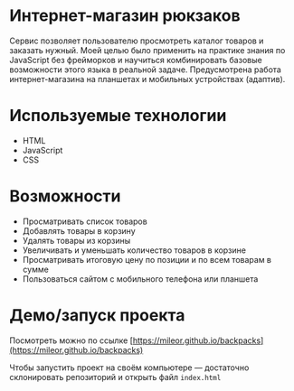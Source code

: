 # Интернет-магазин рюкзаков

Сервис позволяет пользователю просмотреть каталог товаров и заказать нужный. Моей целью было применить на практике знания по JavaScript без фрейморков и научиться комбинировать базовые возможности этого языка в реальной задаче. Предусмотрена работа интернет-магазина на планшетах и мобильных устройствах (адаптив).

# Используемые технологии

- HTML
- JavaScript
- CSS

# Возможности

- Просматривать список товаров
- Добавлять товары в корзину
- Удалять товары из корзины
- Увеличивать и уменьшать количество товаров в корзине
- Просматривать итоговую цену по позиции и по всем товарам в сумме
- Пользоваться сайтом с мобильного телефона или планшета

# Демо/запуск проекта

Посмотреть можно по ссылке [https://mileor.github.io/backpacks](https://mileor.github.io/backpacks)

Чтобы запустить проект на своём компьютере — достаточно склонировать репозиторий и открыть файл `index.html`